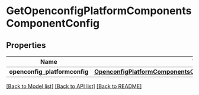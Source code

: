 # GetOpenconfigPlatformComponentsComponentConfig

## Properties
Name | Type | Description | Notes
------------ | ------------- | ------------- | -------------
**openconfig_platformconfig** | [**OpenconfigPlatformComponentsOpenconfigplatformcomponentsConfig**](OpenconfigPlatformComponentsOpenconfigplatformcomponentsConfig.md) |  | [optional] 

[[Back to Model list]](../README.md#documentation-for-models) [[Back to API list]](../README.md#documentation-for-api-endpoints) [[Back to README]](../README.md)


